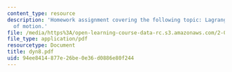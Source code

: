 ```yaml
---
content_type: resource
description: 'Homework assignment covering the following topic: Lagrange''s equation
  of motion.'
file: /media/https%3A/open-learning-course-data-rc.s3.amazonaws.com/2-032-dynamics-fall-2004/94ee8414877e26be0e36d0886e80f244_dyn8.pdf
file_type: application/pdf
resourcetype: Document
title: dyn8.pdf
uid: 94ee8414-877e-26be-0e36-d0886e80f244
---
```

